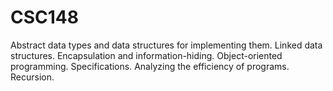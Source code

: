 # CSC148
Abstract data types and data structures for implementing them. Linked data structures. Encapsulation and information-hiding. Object-oriented programming. Specifications. Analyzing the efficiency of programs. Recursion.
